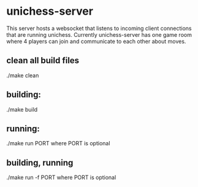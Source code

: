 # unichess-server
This server hosts a websocket that listens to incoming client connections that are running unichess. Currently unichess-server has one game room where 4 players can join and communicate to each other about moves.

## clean all build files
./make clean

## building:
./make build

## running:
./make run PORT
where PORT is optional

## building, running
./make run -f PORT
where PORT is optional
